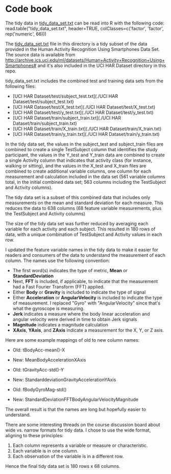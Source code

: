 # Code book

The tidy data in [tidy_data_set.txt](./tidy_data_set.txt) can be read into R with the following code:
	read.table("tidy_data_set.txt", header=TRUE, colClasses=c('factor', 'factor', rep('numeric', 66)))

The [tidy_data_set.txt](./tidy_data_set.txt) file in this directory is a tidy subset of the data provided in the Human Activity Recognition Using Smartphones Data Set. The source data is available from http://archive.ics.uci.edu/ml/datasets/Human+Activity+Recognition+Using+Smartphones# and it's also included in the UCI HAR Dataset directory in this repo. 

tidy_data_set.txt includes the combined test and training data sets from the following files:

- [UCI HAR Dataset/test/subject_test.txt](./UCI HAR Dataset/test/subject_test.txt)
- [UCI HAR Dataset/test/X_test.txt](./UCI HAR Dataset/test/X_test.txt)
- [UCI HAR Dataset/test/y_test.txt](./UCI HAR Dataset/test/y_test.txt)
- [UCI HAR Dataset/train/subject_train.txt](./UCI HAR Dataset/train/subject_train.txt)
- [UCI HAR Dataset/train/X_train.txt](./UCI HAR Dataset/train/X_train.txt)
- [UCI HAR Dataset/train/y_train.txt](./UCI HAR Dataset/train/y_train.txt)

In the tidy data set, the values in the subject_test and subject_train files are combined to create a single TestSubject column that identifies the study participant, the values in the Y_test and Y_train data are combined to create a single Activity column that indicates that activity class (for instance, walking or sitting), and the values in the X_test and X_train files are combined to create additional variable columns, one column for each measurement and calculation included in the data set (561 variable columns total, in the initial combined data set; 563 columns including the TestSubject and Activity columns).

The tidy data set is a subset of this combined data that includes only measurements on the mean and standard deviation for each measure. This reduces the data to 638 columns (68 feature variable measurements, plus the TestSubject and Activity columns)

The size of the tidy data set was further reduced by averaging each variable for each activity and each subject. This resulted in 180 rows of data, with a unique combination of TestSubject and Activity values in each row. 

I updated the feature variable names in the tidy data to make it easier for readers and consumers of the data to understand the measurement of each column. The names use the following convention:

- The first word(s) indicates the type of metric, **Mean** or **StandardDeviation**
- Next, **FFT** is included, if applicable, to indicate that the measurement had a Fast Fourier Transform (FFT) applied. 
- Either **Body** or **Gravity** is included to indicate the type of signal
- Either **Acceleration** or **AngularVelocity** is included to indicate the type of measurement. I replaced "Gyro" with "AngularVelocity" since that's what the gyroscope is measuring.
- **Jerk** indicates a measure where the body linear acceleration and angular velocity were derived in time to obtain Jerk signals
- **Magnitude** indicates a magnitude calculation
- **XAxis**, **YAxis**, and **ZAxis** indicate a measurement for the X, Y, or Z axis.

Here are some example mappings of old to new column names:

- Old: tBodyAcc-mean()-X
- New: MeanBodyAccelerationXAxis

- Old: tGravityAcc-std()-Y
- New: StandarddeviationGravityAccelerationYAxis

- Old: fBodyGyroMag-std()
- New: StandardDeviationFFTBodyAngularVelocityMagnitude

The overall result is that the names are long but hopefully easier to understand.

There are some interesting threads on the course discussion board about wide vs. narrow formats for tidy data. I chose to use the wide format, aligning to these principles:

1. Each column represents a variable or measure or characteristic.
2. Each variable is in one column.
3. Each observation of the variable is in a different row.

Hence the final tidy data set is 180 rows x 68 columns.
